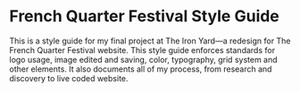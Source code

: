 # French Quarter Festival Style Guide

This is a style guide for my final project at The Iron Yard—a redesign for The French Quarter Festival website. 
This style guide enforces standards for logo usage, image edited and saving, color, typography, grid system and other elements.
It also documents all of my process, from research and discovery to live coded website.
